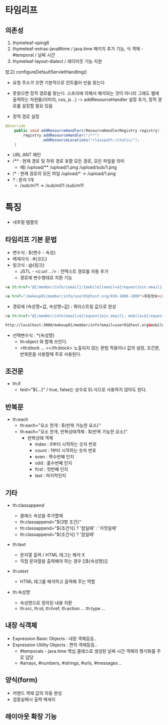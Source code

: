 # 타임리프
## 의존성
1. thymeleaf-sping6
2. thymeleaf-extras-java8time / java.time 패키지 추가 기능, 식 객체 - #temporal / 날짜 시간
3. thymeleaf-layout-dialect / 레이아웃 기능 지원


참고)
configureDefaultServletHandling()
- 요청 주소가 오면 기본적으로 컨트롤러 빈을 찾는다
- 못찾으면 정적 경로를 찾는다. 스프리에 의해서 해석되는 것이 아니라 그래도 웹에 출력하는 자원들(이미지, css, js ..) -> addResourceHandler 설정 추가, 정적 경로를 설정할 필요 있음

- 정적 경로 설정
```java
@Override
    public void addResourceHandlers(ResourceHandlerRegistry registry) {
        registry.addResourceHandler("/**")
                .addResourceLocations("classpath:/static/");
    }
```

- URL ANT 패턴
- /** : 현재 경로 및 하위 경로 포함 모든 경로, 모든 파일을 의미
  - 예) /upload/** /upload/1.png /upload/sub/1.png
- /* : 현재 경로의 모든 파일 /upload/* -> /upload/1.png
- ? : 문자 1개
  - /sub/m?1 -> /sub/m01 /sub/m11


# 특징
- 내추럴 템플릿

## 타임리프 기본 문법
- 변수식 : ${변수 - 속성}
- 메세지식 : #{코드}
- 링크식 : @{링크}
    - JSTL - <c:url .. /> : 컨텍스트 경로를 자동 추가
    - 경로에 변수형태로 치환 기능

```html
<a th:href="@{/member/info/{email}/{mobile}(email=${requestJoin.email}, mobile=${requestJoin.mobile})}" th:text="#{회원정보}"></a>

<a href="/makeup01/member/info/user01@test.org/010-1000-1000">회원정보</a>
```
- 경로에 (속성명=값, 속성명=값) : 쿼리스트링 값으로 완성

```html
<a th:href="@{/member/info(email=${requestJoin.email}, mobile=${requestJoin.mobile})}" th:text="#{회원정보2}"></a>

http://localhost:3000/makeup01/member/info?email=user01@test.org&mobile=010-1000-1000
```

- 선택변수식 : *{속성명}
    - th:object 와 함께 쓰인다.
    - <th:block ... ></th:block> 노출되지 않는 문법 적용이나 값의 설정, 조건문, 반복문을 사용할때 주로 사용된다.


## 조건문
- th:if
    - test="${...}" / true, false는 상수로 EL식으로 사용하지 않아도 된다.

## 반복문
- th:each
    - th:each="요소 한개 : ${반복 가능한 요소}"
    - th:each="요소 한개, 반복상태객체 : ${반복 가능한 요소}"
        - 반복상태 객체
            - index : 0부터 시작하는 숫자 번호
            - count : 1부터 시작하는 숫자 번호
            - even : 짝수번째 인지
            - odd : 홀수번째 인지
            - first : 첫번째 인지
            - last : 마지막인지


## 기타
- th:classappend
    - 클래스 속성을 추가할때
    - th:classappend="${3항 조건}"
    - th:classappend="${조건식} ? '참일때' : '거짓일때'
    - th:classappend="${조건식} ? '참일때'

- th:text
    - 문자열 출력 / HTML 태그는 해석 X
    - 직접 문자열을 출력해야 하는 경우 \[\[${속성명}\]\]
- th:utext
    - HTML 태그를 해석하고 출력해 주는 역할

- th:속성명
    - 속성명으로 정의된 내용 치환
    - th:src, th:id, th:href, th:action ... th:type ...

## 내장 식객체
- Expression Basic Objects : 내장 객체등등..
- Expression Utility Objects : 편의 객체등등..
    - #temporals - java.time 핵심 클래스로 생성된 날짜 시간 객체의 형식화를 주로 담당
    - #arrays, #numbers, #strings, #urls, #messages ..


## 양식(form)
- 커맨드 객체 값의 자동 완성
- 검증실패시 출력 메세지

## 레이아웃 확장 기능 